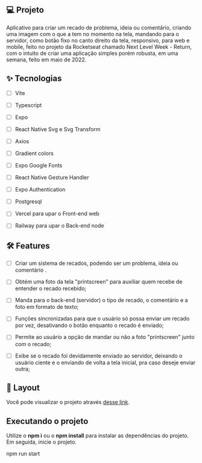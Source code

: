 ## 💻 Projeto
Aplicativo para criar um recado de problema, ideia ou comentário, criando uma imagem com o que a tem no momento na tela, mandando para o servidor, como botão fixo no canto direito da tela, responsivo, para web e mobile, feito no projeto da Rocketseat chamado Next Level Week - Return, com o intuito de criar uma aplicação simples porém robusta, em uma semana, feito em maio de 2022.

## ✨ Tecnologias

-   [ ] Vite
-   [ ] Typescript
-   [ ] Expo
-   [ ] React Native Svg e Svg Transform
-   [ ] Axios
-   [ ] Gradient colors 
-   [ ] Expo Google Fonts
-   [ ] React Native Gesture Handler
-   [ ] Expo Authentication
-   [ ] Postgresql
-   [ ] Vercel para upar o Front-end web
-   [ ] Railway para upar o Back-end node


## :hammer_and_wrench: Features 

-   [ ] Criar um sistema de recados, podendo ser um problema, ideia ou comentário .
-   [ ] Obtém uma foto da tela "printscreen" para auxiliar quem recebe de entender o recado recebido;
-   [ ] Manda para o back-end (servidor) o tipo de recado, o comentário e a foto em formato de texto;
-   [ ] Funções sincronizadas para que o usuário só possa enviar um recado por vez, desativando o botão enquanto o recado é enviado;
-   [ ] Permite ao usuário a opção de mandar ou não a foto "printscreen" junto com o recado;
-   [ ] Exibe se o recado foi devidamente enviado ao servidor, deixando o usuário ciente e o enviando de volta a tela inicial, pra caso deseje enviar outra;


## 🔖 Layout

Você pode visualizar o projeto através [desse link](https://nlw-return-impulse-237i6f8c8-patrick2m.vercel.app/).


## Executando o projeto

Utilize o **npm i** ou o **npm install** para instalar as dependências do projeto.
Em seguida, inicie o projeto.

npm run start

<br />
